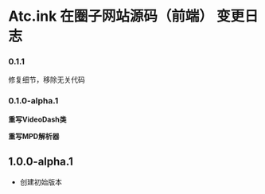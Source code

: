 #  Atc.ink 在圈子网站源码（前端） 变更日志

### 0.1.1

修复细节，移除无关代码


### 0.1.0-alpha.1

 **重写VideoDash类**

 **重写MPD解析器**

## 1.0.0-alpha.1
 *  创建初始版本
 